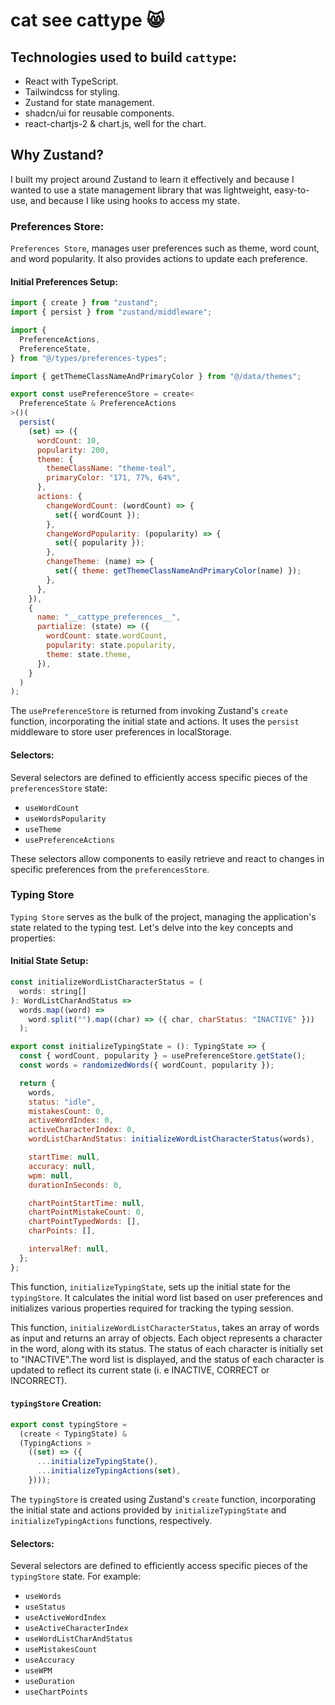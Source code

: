 # cat see cattype 😸

## Technologies used to build `cattype`:

- React with TypeScript.
- Tailwindcss for styling.
- Zustand for state management.
- shadcn/ui for reusable components.
- react-chartjs-2 & chart.js, well for the chart.

## Why Zustand?

I built my project around Zustand to learn it effectively and because I wanted to use a state management library that was lightweight, easy-to-use, and because I like using hooks to access my state.

### Preferences Store:

`Preferences Store`, manages user preferences such as theme, word count, and word popularity. It also provides actions to update each preference.

#### Initial Preferences Setup:

```javascript
import { create } from "zustand";
import { persist } from "zustand/middleware";

import {
  PreferenceActions,
  PreferenceState,
} from "@/types/preferences-types";

import { getThemeClassNameAndPrimaryColor } from "@/data/themes";

export const usePreferenceStore = create<
  PreferenceState & PreferenceActions
>()(
  persist(
    (set) => ({
      wordCount: 10,
      popularity: 200,
      theme: {
        themeClassName: "theme-teal",
        primaryColor: "171, 77%, 64%",
      },
      actions: {
        changeWordCount: (wordCount) => {
          set({ wordCount });
        },
        changeWordPopularity: (popularity) => {
          set({ popularity });
        },
        changeTheme: (name) => {
          set({ theme: getThemeClassNameAndPrimaryColor(name) });
        },
      },
    }),
    {
      name: "__cattype_preferences__",
      partialize: (state) => ({
        wordCount: state.wordCount,
        popularity: state.popularity,
        theme: state.theme,
      }),
    }
  )
);
```

The `usePreferenceStore` is returned from invoking Zustand's `create` function, incorporating the initial state and actions. It uses the `persist` middleware to store user preferences in localStorage.

#### Selectors:

Several selectors are defined to efficiently access specific pieces of the `preferencesStore` state:

- `useWordCount`
- `useWordsPopularity`
- `useTheme`
- `usePreferenceActions`

These selectors allow components to easily retrieve and react to changes in specific preferences from the `preferencesStore`.

### Typing Store

`Typing Store` serves as the bulk of the project, managing the application's state related to the typing test. Let's delve into the key concepts and properties:

#### Initial State Setup:

```javascript
const initializeWordListCharacterStatus = (
  words: string[]
): WordListCharAndStatus =>
  words.map((word) =>
    word.split("").map((char) => ({ char, charStatus: "INACTIVE" }))
  );

export const initializeTypingState = (): TypingState => {
  const { wordCount, popularity } = usePreferenceStore.getState();
  const words = randomizedWords({ wordCount, popularity });

  return {
    words,
    status: "idle",
    mistakesCount: 0,
    activeWordIndex: 0,
    activeCharacterIndex: 0,
    wordListCharAndStatus: initializeWordListCharacterStatus(words),

    startTime: null,
    accuracy: null,
    wpm: null,
    durationInSeconds: 0,

    chartPointStartTime: null,
    chartPointMistakeCount: 0,
    chartPointTypedWords: [],
    charPoints: [],

    intervalRef: null,
  };
};
```

This function, `initializeTypingState`, sets up the initial state for the `typingStore`. It calculates the initial word list based on user preferences and initializes various properties required for tracking the typing session.

This function, `initializeWordListCharacterStatus`, takes an array of words as input and returns an array of objects. Each object represents a character in the word, along with its status. The status of each character is initially set to "INACTIVE".The word list is displayed, and the status of each character is updated to reflect its current state (i. e INACTIVE, CORRECT or INCORRECT).

#### `typingStore` Creation:

```javascript
export const typingStore =
  (create < TypingState) &
  (TypingActions >
    ((set) => ({
      ...initializeTypingState(),
      ...initializeTypingActions(set),
    })));
```

The `typingStore` is created using Zustand's `create` function, incorporating the initial state and actions provided by `initializeTypingState` and `initializeTypingActions` functions, respectively.

#### Selectors:

Several selectors are defined to efficiently access specific pieces of the `typingStore` state. For example:

- `useWords`
- `useStatus`
- `useActiveWordIndex`
- `useActiveCharacterIndex`
- `useWordListCharAndStatus`
- `useMistakesCount`
- `useAccuracy`
- `useWPM`
- `useDuration`
- `useChartPoints`

